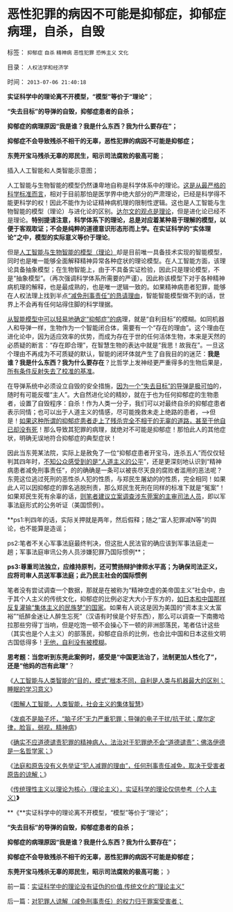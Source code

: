 # 恶性犯罪的病因不可能是抑郁症，抑郁症病理，自杀，自毁

标签： `抑郁症` `自杀` `精神病` `恶性犯罪` `恐怖主义` `文化` 

目录： `人权法学和经济学`

时间： `2013-07-06 21:40:18`

**实证科学中的理论离不开模型，“模型”等价于“理论”**；

**“失去目标”的导弹的自毁，抑郁症患者的自杀；**

**抑郁症的病理原因“我是谁？我是什么东西？我为什么要存在”；**

**抑郁症不会导致残杀不相干的无辜，恶性犯罪的病因不可能是抑郁症；**

**东莞开宝马残杀无辜的郑民生，昭示司法腐败的极高可能**；

插入人工智能和人类智能示意图；

人工智能与生物智能的模型仍然谦卑地自称是科学体系中的理论。[这是从最严格的科学标准而言](../../../2010/6/11/“天无二日，法无二纲”单一断言规则.md)，相对于目前那怕是医学界中绝大部分的严肃理论，已经是科学得不能更科学的权！因此不能作为论证精神病机理的限制性逻辑。这也是人工智能与生物智能的模型（理论）与进化论的区别。[达尔文的观点是理论](../../../2009/2/15/可怕的进化论：记念人类最伟大的科学家诞生200年.md)，但是进化论已经不是理论。**特别提请注意，科学体系下的理论，总是对应着某种易于理解的模型，以便于客观取证；不会是纯粹的道德意识形态形而上学。在实证科学的“实体理论”之中，模型的实际意义等价于理论**。

但是[人工智能与生物智能的模型（理论）](../../../2013/7/4/图解人工智能，人类智能，社会主义的集体智慧.md)却是目前唯一具备技术实现的智能模型，同时也是唯一能够全面解释精神异常各种症状的理论模型。在人工智能方面，该理论具备抽象模型；在生物智能上，由于不具备实证检验，因此只是理论模型，不是“抽象模型”。（再次强调科学体系所需要的严谨）。因此称该模型下对于各种精神病机理的解释，也是最成熟的，也是唯一逻辑一致的。如果精神病患者犯罪，能够在人权法理上找到半点[“减免刑事责任”的恳请理由](../../../2013/6/29/举证责任倒置的“精神病减免刑事责任”，玩弄法治的文字游戏.md)，智能智能模型做不到的话，世界上不会再有任何站得住脚的科学理据。

[从智能模型中可以轻易地确定“抑郁症”的病](../../../2013/6/16/民粹者的抑郁症，下意识残杀无辜，全面解释陈水总和郑民生.md)理，就是“自利目标”的模糊。如同机器人和导弹一样，生物作为一个智能闭合体，需要有一个“存在的理由”。这个理由在进化论中，因为适应效率的优势，而成为存在于世的任何活体生物，本来是天然的必质疑的断言：“存在即合理”，在智慧生物的表达中就是“我思！故我在”。一旦这个理由不再成为不可质疑的默认，智能的闭环体就产生了自我目的的迷茫：**我是谁？我是什么东西？我为什么要存在**？比哲学上发神经更严重得多的生物后果是，[所有条件反射失去了校准的基准](../../../2013/7/3/实事求是的自由思想.md)。

在导弹系统中必须设立自毁的安全措施，[因为一个“失去目标”的导弹是极可怕](../../../2013/7/4/发疯不是脑子坏，“脑子坏”无力严重犯罪.md)的，随时有可能反噬“主人”。大自然进化论的精妙，就在于也为任何抑郁症的生物患者，设置了自毁程序：自杀！作为人类一分子，我们可以对最终自杀的抑郁症患者表示同情；也可以出于人道主义的情感，尽可能挽救未走上绝路的患者，——>但是！[如果这种所谓的抑郁症患者走上了残杀完全不相干的无辜的道路，甚至于他自已却没有死](../../../2012/2/9/为什么郑民生屠幼会得到革命分子的广泛同情？.md)！那么导致其犯罪的病理，就绝对不可能是抑郁症！那怕此人的其他症状，明确无误地符合抑郁症的典型症状！

因此当东莞某法院，实际上是赦免了一位“抑郁症患者开宝马，连杀五人”而仅仅轻判其四年时，[不知公众感受到的是“人道主义的公平](../../../2013/6/29/精神病患者不是疯子,被人道主义颠倒的是非黑白.md)”，还是更深刻地认识到“精神病患者减免刑事责任”，的的确确是一条可以被丧尽天良的腐败者滥用的恶法呢？东莞这位逃过死刑的恶性杀人犯的性质，与郑民生屠幼的的性质，完全相同！如果此人可以因抑郁症的罪名逃脱刑责，那么郑民生死刑在同样的标准下就是“冤案”！如果郑民生死有余辜的话，[则笔者建议立案调查涉东莞案的主审司法人员](../../../2010/7/23/疑过从有得廉政，疑罪从无保平安.md)，即以军事法庭形式的公务听证（美国惯例）。

**ps1:判四年的话，实际关押就是两年，然后假释；随之“富人犯罪减N等”的舆论，也不能算是造谣；

ps2:笔者不关心军事法庭最终判决，但这批人民法官的确应该到军事法庭走一趟；军事法庭审讯公务人员涉嫌犯罪乃国际惯例**；

**ps3:尊重司法独立，应维持原判，还可赞扬辩护律师水平高；为确保司法正义，应将司审人员送军事法庭；此乃民主社会的国际惯例**

笔者没有尝试调查一个数据，那就是在被称为“精神空虚的美帝国主义”社会中，由于其个人主义的传统文化，抑郁症的比例必定大大小于东方的，[如日本和中国那样反复灌输“集体主义的民族梦”的国家](../../../2010/5/29/富士康无需对员工个人自杀负契约外的责任.md)。如果有人说这是因为美国的“资本主义太富裕”“纸醉金迷让人醉生忘死”（汉语有时侯是个好东西），那么可以调查一下南撒哈拉那些穷得丁当响，但是吃饱一顿不会操心下一顿的非洲部落民，笔者估计这些（其实也是个人主义）的部落民，抑郁症自杀的比例，也会比中国和日本这些文明古国低得多！[无他，自利没有被模糊](../../../2013/7/4/人工智能，自利，人类智能，睡大觉的重要意义.md)。

**思考题：当您听到东莞此案例时，感受是“中国更法治了，法制更加人性化了”，还是“他妈的岂有此理”**？

《[人工智能与人类智能的“目的，模式”根本不同，自利是人类与机器最大的区别；睡眠的学习意义](../../../2013/7/4/人工智能，自利，人类智能，睡大觉的重要意义.md)》

《[图解人工智能，人类智能，社会主义的集体智慧](../../../2013/7/4/图解人工智能，人类智能，社会主义的集体智慧.md)》

《[发疯不是脑子坏，“脑子坏”无力严重犯罪；导弹的电子干扰/抗干扰；摩尔定律，脸盲，弱视，精神病](../../../2013/7/4/发疯不是脑子坏，“脑子坏”无力严重犯罪.md)》

《[确实不应道德谴责犯罪的精神病人，法治对于犯罪绝不会“道德谴责”；佛洛伊德是一名哲学家；](../../../2013/7/5/精神病患者承担刑事责任，不是“傻子含笑上刑场”.md)》

《[法庭和原告没有义务举证“犯人减罪的理由”，任何刑事责任减免，取决于受害者原告的谅解；](../../../2013/7/5/精神病患者不能减免刑事责任，不是道德和哲学命题；.md)》

《[传统理性主义以理论为核心（理论主义），实证科学的理论仅供参考（个人主义）](../../../2013/7/6/实证科学中的理论没有证伪的价值,传统文化的“理论主义”.md)**》**

**《**实证科学中的理论离不开模型，“模型”等价于“理论”；

**“失去目标”的导弹的自毁，抑郁症患者的自杀；**

**抑郁症的病理原因“我是谁？我是什么东西？我为什么要存在”；**

**抑郁症不会导致残杀不相干的无辜，恶性犯罪的病因不可能是抑郁症；**

**东莞开宝马残杀无辜的郑民生，昭示司法腐败的极高可能**； 》



前一篇：[实证科学中的理论没有证伪的价值,传统文化的“理论主义”](../../../2013/7/6/实证科学中的理论没有证伪的价值,传统文化的“理论主义”.md)

后一篇：[对犯罪人谅解（减免刑事责任）的权力归于罪案受害者；](../../../2013/7/6/对犯罪人谅解（减免刑事责任）的权力归于罪案受害者；.md)